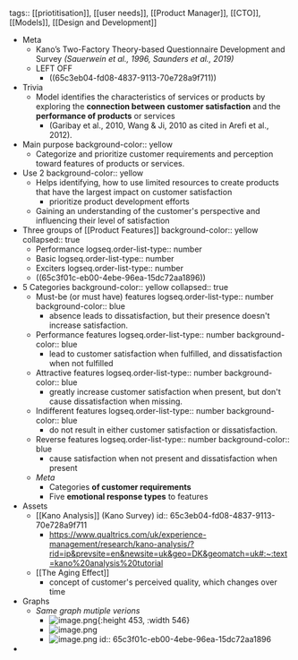 tags:: [[priotitisation]], [[user needs]], [[Product Manager]], [[CTO]], [[Models]], [[Design and Development]]

- Meta
	- Kano’s Two-Factory Theory-based Questionnaire Development and Survey *(Sauerwein et al., 1996, Saunders et al., 2019)*
	- LEFT OFF
		- ((65c3eb04-fd08-4837-9113-70e728a9f711))
- Trivia
	- Model identifies the characteristics of services or products by exploring the **connection between** **customer satisfaction** and the **performance of products** or services
		- (Garibay et al., 2010, Wang & Ji, 2010 as cited in Arefi et al., 2012).
- Main purpose
  background-color:: yellow
	- Categorize and prioritize customer requirements and perception toward features of products or services.
- Use 2
  background-color:: yellow
	- Helps identifying, how to use limited resources to create products that have the largest impact on customer satisfaction
		- prioritize product development efforts
	- Gaining an understanding of the customer's perspective and influencing their level of satisfaction
- Three groups of [[Product Features]]
  background-color:: yellow
  collapsed:: true
	- Performance
	  logseq.order-list-type:: number
	- Basic
	  logseq.order-list-type:: number
	- Exciters
	  logseq.order-list-type:: number
	- ((65c3f01c-eb00-4ebe-96ea-15dc72aa1896))
- 5 Categories
  background-color:: yellow
  collapsed:: true
	- Must-be (or must have) features
	  logseq.order-list-type:: number
	  background-color:: blue
		- absence leads to dissatisfaction, but their presence doesn't increase satisfaction.
	- Performance features
	  logseq.order-list-type:: number
	  background-color:: blue
		- lead to customer satisfaction when fulfilled, and dissatisfaction when not fulfilled
	- Attractive features
	  logseq.order-list-type:: number
	  background-color:: blue
		- greatly increase customer satisfaction when present, but don't cause dissatisfaction when missing.
	- Indifferent features
	  logseq.order-list-type:: number
	  background-color:: blue
		- do not result in either customer satisfaction or dissatisfaction.
	- Reverse features
	  logseq.order-list-type:: number
	  background-color:: blue
		- cause satisfaction when not present and dissatisfaction when present
	- *Meta*
		- Categories **of customer requirements**
		- Five **emotional response types** to features
- Assets
	- [[Kano Analysis]] (Kano Survey)
	  id:: 65c3eb04-fd08-4837-9113-70e728a9f711
		- https://www.qualtrics.com/uk/experience-management/research/kano-analysis/?rid=ip&prevsite=en&newsite=uk&geo=DK&geomatch=uk#:~:text=kano%20analysis%20tutorial
	- [[The Aging Effect]]
		- concept of customer's perceived quality, which changes over time
- Graphs
	- *Same graph mutiple verions*
		- ![image.png](../assets/image_1707338115604_0.png){:height 453, :width 546}
		- ![image.png](../assets/image_1707339315032_0.png)
		- ![image.png](../assets/image_1707339805125_0.png)
		  id:: 65c3f01c-eb00-4ebe-96ea-15dc72aa1896
-
